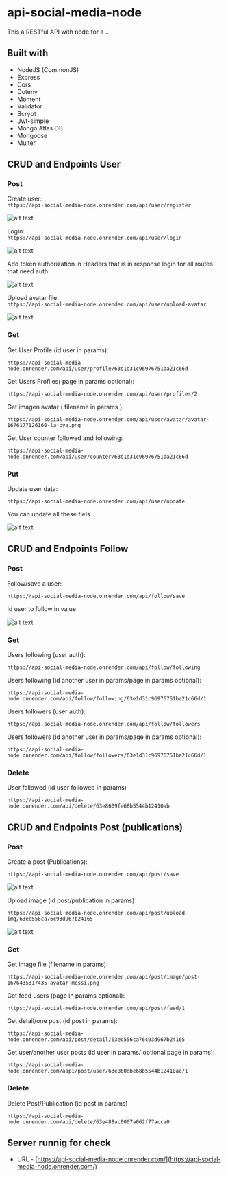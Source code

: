 # api-social-media-node
This a RESTful API with node for a ...
## Built with

- NodeJS (CommonJS)
- Express
- Cors
- Dotenv
- Moment
- Validator
- Bcrypt
- Jwt-simple
- Mongo Atlas DB
- Mongoose
- Multer

## CRUD and Endpoints User

### Post
Create user:   
`https://api-social-media-node.onrender.com/api/user/register`  

![alt text](https://github.com/Martin-J-Larre/api-social-media-node/blob/main/public/img/post-1.png?raw=true)

Login:   
`https://api-social-media-node.onrender.com/api/user/login`  

![alt text](https://github.com/Martin-J-Larre/api-social-media-node/blob/main/public/img/post-2.png?raw=true)

Add token authorization in Headers that is in response login for all routes that need auth:   

![alt text](https://github.com/Martin-J-Larre/api-social-media-node/blob/main/public/img/post-3.png?raw=true)

Upload avatar file:   
`https://api-social-media-node.onrender.com/api/user/upload-avatar`  

![alt text](https://github.com/Martin-J-Larre/api-social-media-node/blob/main/public/img/post-4.png?raw=true)


### Get
Get User Profile (id user in params):

`https://api-social-media-node.onrender.com/api/user/profile/63e1d31c96976751ba21c66d`  

Get Users Profiles( page in params optional):

`https://api-social-media-node.onrender.com/api/user/profiles/2`

Get imagen avatar ( filename in params ):

`https://api-social-media-node.onrender.com/api/user/avatar/avatar-1676177126160-lajoya.png`

Get User counter followed and following:

`https://api-social-media-node.onrender.com/api/user/counter/63e1d31c96976751ba21c66d`

### Put
Update user data:

`https://api-social-media-node.onrender.com/api/user/update`

You can update all these fiels

![alt text](https://github.com/Martin-J-Larre/api-social-media-node/blob/main/public/img/img-update.png?raw=true)

## CRUD and Endpoints Follow

### Post
Follow/save a user:

`https://api-social-media-node.onrender.com/api/follow/save`  

Id user to follow in value

![alt text](https://github.com/Martin-J-Larre/api-social-media-node/blob/main/public/img/follow-1.png?raw=true)

### Get

Users following (user auth):

`https://api-social-media-node.onrender.com/api/follow/following`

Users following (id another user in params/page in params optional):

`https://api-social-media-node.onrender.com/api/follow/following/63e1d31c96976751ba21c66d/1`

Users followers (user auth):

`https://api-social-media-node.onrender.com/api/follow/followers`

Users followers (id another user in params/page in params optional):

`https://api-social-media-node.onrender.com/api/follow/followers/63e1d31c96976751ba21c66d/1`

### Delete

User fallowed (id user followed in params)

`https://api-social-media-node.onrender.com/api/delete/63e8609fe68b5544b12410ab`

## CRUD and Endpoints Post (publications)

### Post

Create a post (Publications):

`https://api-social-media-node.onrender.com/api/post/save` 

![alt text](https://github.com/Martin-J-Larre/api-social-media-node/blob/main/public/img/postmodel-1.png?raw=true)

Upload image (id post/publication in params)

`https://api-social-media-node.onrender.com/api/post/upload-img/63ec556ca76c93d967b24165`

![alt text](https://github.com/Martin-J-Larre/api-social-media-node/blob/main/public/img/post-4.png?raw=true)

### Get

Get image file (filename in params):

`https://api-social-media-node.onrender.com/api/post/image/post-1676435317435-avatar-messi.png`

Get feed users (page in params optional):

`https://api-social-media-node.onrender.com/api/post/feed/1`

Get detail/one post (id post in params):

`https://api-social-media-node.onrender.com/api/post/detail/63ec556ca76c93d967b24165`

Get user/another user posts (id user in params/ optional page in params):

`https://api-social-media-node.onrender.com/aapi/post/user/63e860dbe68b5544b12410ae/1`

### Delete

Delete Post/Publication (id post in params)

`https://api-social-media-node.onrender.com/api/delete/63e488ac0007a062f77acca0`

## Server runnig for check

- URL - [https://api-social-media-node.onrender.com/](https://api-social-media-node.onrender.com/)
